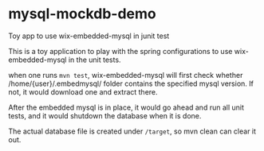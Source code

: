 # mysql-mockdb-demo
Toy app to use wix-embedded-mysql in junit test

This is a toy application to play with the spring configurations to use wix-embedded-mysql in the unit tests.

when one runs <code>mvn test</code>, wix-embedded-mysql will first check whether /home/{user}/.embedmysql/ folder contains the specified mysql version. If not, it would download one and extract there.

After the embedded mysql is in place, it would go ahead and run all unit tests, and it would shutdown the database when it is done.

The actual database file is created under <code>/target</code>, so mvn clean can clear it out.